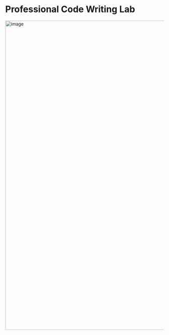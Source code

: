 # Professional Code Writing Lab

<img width="979" alt="image" src="https://github.com/user-attachments/assets/93443e20-490d-4546-8d51-003de798b6cc" />

